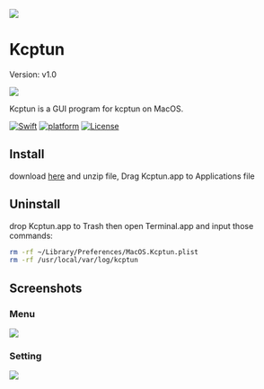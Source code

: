 ![](https://github.com/paradiseduo/Kcptun/blob/master/img/icon.png)

# Kcptun
Version: v1.0

![](https://github.com/paradiseduo/Kcptun/blob/master/img/version.png)

Kcptun is a GUI program for kcptun on MacOS.

[![Swift](https://img.shields.io/badge/swift-5.2-orange.svg)](https://www.python.org/downloads/)
[![platform](https://img.shields.io/badge/platform-osx-green.svg)](https://github.com/MobSF/Mobile-Security-Framework-MobSF/)
[![License](https://img.shields.io/:license-GPL--3.0--only-blue.svg)](https://www.gnu.org/licenses/gpl-3.0.html)

## Install
download [here](https://github.com/paradiseduo/Kcptun/releases)
and unzip file, Drag Kcptun.app to Applications file

## Uninstall
drop Kcptun.app to Trash
then open Terminal.app and input those commands:
```bash
rm -rf ~/Library/Preferences/MacOS.Kcptun.plist
rm -rf /usr/local/var/log/kcptun
```

## Screenshots

### Menu
![](https://github.com/paradiseduo/Kcptun/blob/master/img/menu.png)

### Setting
![](https://github.com/paradiseduo/Kcptun/blob/master/img/setting.png)
